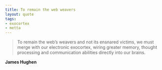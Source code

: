 ```yaml
--- 
title: To remain the web weavers
layout: quote
tags: 
- exocortex
- metta
---
```

> To remain the web’s weavers and not its ensnared victims, we must merge with our electronic exocortex, wiring greater memory, thought processing and communication abilities directly into our brains.

**James Hughen**
